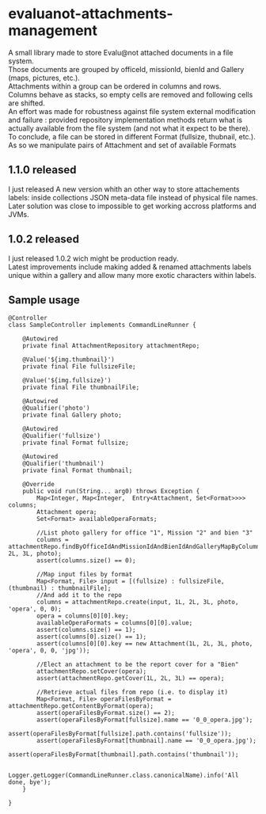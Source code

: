 evaluanot-attachments-management
================================
A small library made to store Evalu@not attached documents in a file system.<br>
Those documents are grouped by officeId, missionId, bienId and Gallery (maps, pictures, etc.).<br>
Attachments within a group can be ordered in columns and rows.<br>
Columns behave as stacks, so empty cells are removed and following cells are shifted.<br>
An effort was made for robustness against file system external modification and failure : provided repository implementation methods return what is actually available from the file system (and not what it expect to be there).<br>
To conclude, a file can be stored in different Format (fullsize, thubnail, etc.). As so we manipulate pairs of Attachment and set of available Formats

1.1.0 released
--------------
I just released A new version whith an other way to store attachements labels: inside collections JSON meta-data file instead of physical file names.<br>
Later solution was close to impossible to get working accross platforms and JVMs.

1.0.2 released
--------------
I just released 1.0.2 wich might be production ready.<br>
Latest improvements include making added & renamed attachments labels unique within a gallery and allow many more exotic characters within labels.

Sample usage
------------
    @Controller
    class SampleController implements CommandLineRunner {
    	
    	@Autowired
    	private final AttachmentRepository attachmentRepo;
    	
    	@Value('${img.thumbnail}')
    	private final File fullsizeFile;
    	
    	@Value('${img.fullsize}')
    	private final File thumbnailFile;
    	
    	@Autowired
    	@Qualifier('photo')
    	private final Gallery photo;
    	
    	@Autowired
    	@Qualifier('fullsize')
    	private final Format fullsize;
    	
    	@Autowired
    	@Qualifier('thumbnail')
    	private final Format thumbnail;
    
    	@Override
    	public void run(String... arg0) throws Exception {
    		Map<Integer, Map<Integer,  Entry<Attachment, Set<Format>>>> columns;
    		Attachment opera;
    		Set<Format> availableOperaFormats;
    		
    		//List photo gallery for office "1", Mission "2" and bien "3"
    		columns = attachmentRepo.findByOfficeIdAndMissionIdAndBienIdAndGalleryMapByColumnAndRow(1L, 2L, 3L, photo);
    		assert(columns.size() == 0);
    		
    		//Map input files by format
    		Map<Format, File> input = [(fullsize) : fullsizeFile, (thumbnail) : thumbnailFile];
    		//And add it to the repo
    		columns = attachmentRepo.create(input, 1L, 2L, 3L, photo, 'opera', 0, 0);
    		opera = columns[0][0].key;
    		availableOperaFormats = columns[0][0].value;
    		assert(columns.size() == 1);
    		assert(columns[0].size() == 1);
    		assert(columns[0][0].key == new Attachment(1L, 2L, 3L, photo, 'opera', 0, 0, 'jpg'));
    		
    		//Elect an attachment to be the report cover for a "Bien"
    		attachmentRepo.setCover(opera);
    		assert(attachmentRepo.getCover(1L, 2L, 3L) == opera);
    		
    		//Retrieve actual files from repo (i.e. to display it)
    		Map<Format, File> operaFilesByFormat = attachmentRepo.getContentByFormat(opera);
    		assert(operaFilesByFormat.size() == 2);
    		assert(operaFilesByFormat[fullsize].name == '0_0_opera.jpg');
    		assert(operaFilesByFormat[fullsize].path.contains('fullsize'));
    		assert(operaFilesByFormat[thumbnail].name == '0_0_opera.jpg');
    		assert(operaFilesByFormat[thumbnail].path.contains('thumbnail'));
    		
    		Logger.getLogger(CommandLineRunner.class.canonicalName).info('All done, bye');
    	}
    
    }
